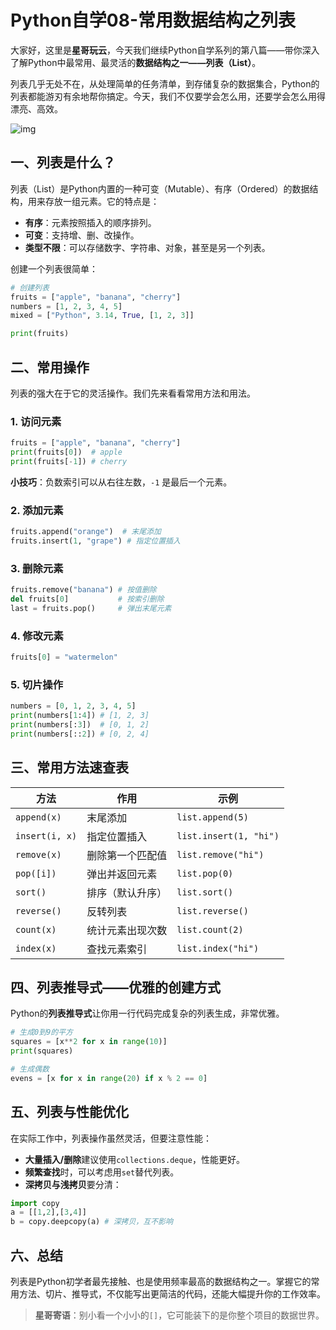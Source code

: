 # Python自学08-常用数据结构之列表



大家好，这里是**星哥玩云**，今天我们继续Python自学系列的第八篇——带你深入了解Python中最常用、最灵活的**数据结构之一——列表（List）**。

列表几乎无处不在，从处理简单的任务清单，到存储复杂的数据集合，Python的列表都能游刃有余地帮你搞定。今天，我们不仅要学会怎么用，还要学会怎么用得漂亮、高效。

![img](https://imgoss.xgss.net/picgo-tx2025/QQ_1755222274233.png?tx)

## 一、列表是什么？
列表（List）是Python内置的一种可变（Mutable）、有序（Ordered）的数据结构，用来存放一组元素。它的特点是：
- **有序**：元素按照插入的顺序排列。
- **可变**：支持增、删、改操作。
- **类型不限**：可以存储数字、字符串、对象，甚至是另一个列表。

创建一个列表很简单：
```python
# 创建列表
fruits = ["apple", "banana", "cherry"]
numbers = [1, 2, 3, 4, 5]
mixed = ["Python", 3.14, True, [1, 2, 3]]

print(fruits)
```



## 二、常用操作

列表的强大在于它的灵活操作。我们先来看看常用方法和用法。

### 1. 访问元素

```python
fruits = ["apple", "banana", "cherry"]
print(fruits[0])  # apple
print(fruits[-1]) # cherry
```

**小技巧**：负数索引可以从右往左数，`-1` 是最后一个元素。

### 2. 添加元素

```python
fruits.append("orange")  # 末尾添加
fruits.insert(1, "grape") # 指定位置插入
```

### 3. 删除元素

```python
fruits.remove("banana") # 按值删除
del fruits[0]           # 按索引删除
last = fruits.pop()     # 弹出末尾元素
```

### 4. 修改元素

```python
fruits[0] = "watermelon"
```

### 5. 切片操作

```python
numbers = [0, 1, 2, 3, 4, 5]
print(numbers[1:4]) # [1, 2, 3]
print(numbers[:3])  # [0, 1, 2]
print(numbers[::2]) # [0, 2, 4]
```



## 三、常用方法速查表

| 方法           | 作用             | 示例                   |
| -------------- | ---------------- | ---------------------- |
| `append(x)`    | 末尾添加         | `list.append(5)`       |
| `insert(i, x)` | 指定位置插入     | `list.insert(1, "hi")` |
| `remove(x)`    | 删除第一个匹配值 | `list.remove("hi")`    |
| `pop([i])`     | 弹出并返回元素   | `list.pop(0)`          |
| `sort()`       | 排序（默认升序） | `list.sort()`          |
| `reverse()`    | 反转列表         | `list.reverse()`       |
| `count(x)`     | 统计元素出现次数 | `list.count(2)`        |
| `index(x)`     | 查找元素索引     | `list.index("hi")`     |



## 四、列表推导式——优雅的创建方式

Python的**列表推导式**让你用一行代码完成复杂的列表生成，非常优雅。

```python
# 生成0到9的平方
squares = [x**2 for x in range(10)]
print(squares)

# 生成偶数
evens = [x for x in range(20) if x % 2 == 0]
```



## 五、列表与性能优化

在实际工作中，列表操作虽然灵活，但要注意性能：

- **大量插入/删除**建议使用`collections.deque`，性能更好。
- **频繁查找**时，可以考虑用`set`替代列表。
- **深拷贝与浅拷贝**要分清：

```python
import copy
a = [[1,2],[3,4]]
b = copy.deepcopy(a) # 深拷贝，互不影响
```



## 六、总结

列表是Python初学者最先接触、也是使用频率最高的数据结构之一。掌握它的常用方法、切片、推导式，不仅能写出更简洁的代码，还能大幅提升你的工作效率。



> **星哥寄语**：别小看一个小小的`[]`，它可能装下的是你整个项目的数据世界。